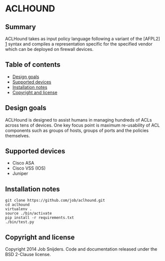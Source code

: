 ACLHOUND
========

Summary
-------

ACLHound takes as input policy language following a variant of the [AFPL2] [1]
syntax and compiles a representation specific for the specified vendor which
can be deployed on firewall devices.

Table of contents
-----------------

- [Design goals](#design-goals)
- [Supported devices](#supported-devices)
- [Installation notes](#installation-notes)
- [Copyright and license](#copyright-and-license)

Design goals
------------

ACLHound is designed to assist humans in managing hundreds of ACLs across 
tens of devices. One key focus point is maximum re-usability of ACL 
components such as groups of hosts, groups of ports and the policies 
themselves.

Supported devices 
-----------------

* Cisco ASA
* Cisco VSS (IOS)
* Juniper

Installation notes
------------------

```
git clone https://github.com/job/aclhound.git
cd aclhound
virtualenv .
source ./bin/activate
pip install -r requirements.txt
./bin/test.py
```

Copyright and license
---------------------

Copyright 2014 Job Snijders. Code and documentation released under the BSD
2-Clause license.


[1]: http://www.lsi.us.es/~quivir/sergio/DEPEND09.pdf "AFPL2"
